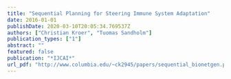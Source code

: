 ```yaml
---
title: "Sequential Planning for Steering Immune System Adaptation"
date: 2016-01-01
publishDate: 2020-03-10T20:05:34.769537Z
authors: ["Christian Kroer", "Tuomas Sandholm"]
publication_types: ["1"]
abstract: ""
featured: false
publication: "*IJCAI*"
url_pdf: "http://www.columbia.edu/~ck2945/papers/sequential_bionetgen.pdf"
---
```


